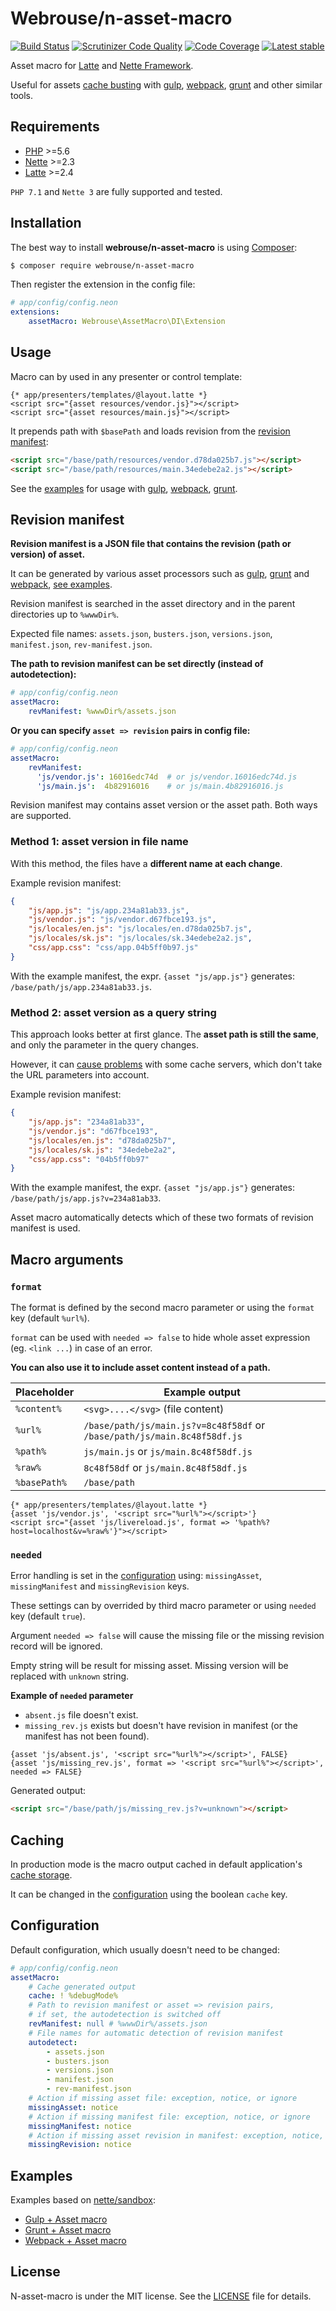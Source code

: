 # Webrouse/n-asset-macro

[![Build Status](https://travis-ci.org/webrouse/n-asset-macro.svg?branch=master)](https://travis-ci.org/webrouse/n-asset-macro)
[![Scrutinizer Code Quality](https://scrutinizer-ci.com/g/webrouse/n-asset-macro/badges/quality-score.png?b=master)](https://scrutinizer-ci.com/g/webrouse/n-asset-macro/?branch=master)
[![Code Coverage](https://scrutinizer-ci.com/g/webrouse/n-asset-macro/badges/coverage.png?b=master)](https://scrutinizer-ci.com/g/webrouse/n-asset-macro/?branch=master)
[![Latest stable](https://img.shields.io/packagist/v/webrouse/n-asset-macro.svg)](https://packagist.org/packages/webrouse/n-asset-macro)

Asset macro for [Latte](https://latte.nette.org) and [Nette Framework](https://nette.org).

Useful for assets [cache busting](https://www.keycdn.com/support/what-is-cache-busting)
with [gulp](https://github.com/webrouse/n-asset-macro/tree/master/examples/gulp "Gulp example"), [webpack](https://github.com/webrouse/n-asset-macro/tree/master/examples/webpack "Webpack example"), [grunt](https://github.com/webrouse/n-asset-macro/tree/master/examples/grunt "Grunt example") and other similar tools.

## Requirements

* [PHP](https://php.net) >=5.6
* [Nette](https://github.com/nette) >=2.3
* [Latte](https://github.com/nette/latte) >=2.4

`PHP 7.1` and `Nette 3` are fully supported and tested.

## Installation

The best way to install **webrouse/n-asset-macro** is using  [Composer](http://getcomposer.org/):

```sh
$ composer require webrouse/n-asset-macro
```

Then register the extension in the config file:
```yaml
# app/config/config.neon
extensions:
    assetMacro: Webrouse\AssetMacro\DI\Extension
```
## Usage

Macro can by used in any presenter or control template:
```latte
{* app/presenters/templates/@layout.latte *}
<script src="{asset resources/vendor.js}"></script>
<script src="{asset resources/main.js}"></script>
```

It prepends path with ```$basePath``` and loads revision from the [revision manifest](#revision-manifest):

```html
<script src="/base/path/resources/vendor.d78da025b7.js"></script>
<script src="/base/path/resources/main.34edebe2a2.js"></script>
```

See the [examples](#examples) for usage with [gulp](https://github.com/webrouse/n-asset-macro/tree/master/examples/gulp "Gulp example"), [webpack](https://github.com/webrouse/n-asset-macro/tree/master/examples/webpack "Webpack example"), [grunt](https://github.com/webrouse/n-asset-macro/tree/master/examples/grunt "Grunt example").

## Revision manifest

**Revision manifest is a JSON file that contains the revision (path or version) of asset.**

It can be generated by various asset processors such as [gulp](https://github.com/webrouse/n-asset-macro/tree/master/examples/gulp), [grunt](https://github.com/webrouse/n-asset-macro/tree/master/examples/grunt) and [webpack](https://github.com/webrouse/n-asset-macro/tree/master/examples/webpack), [see examples](#examples).

Revision manifest is searched in the asset directory and in the parent directories up to `%wwwDir%`.

Expected file names: `assets.json`, `busters.json`, `versions.json`, `manifest.json`, `rev-manifest.json`.

**The path to revision manifest can be set directly (instead of autodetection):**
```yaml
# app/config/config.neon
assetMacro:
    revManifest: %wwwDir%/assets.json
```

**Or you can specify `asset => revision` pairs in config file:**

```yaml
# app/config/config.neon
assetMacro:
    revManifest:
      'js/vendor.js': 16016edc74d  # or js/vendor.16016edc74d.js
      'js/main.js':  4b82916016    # or js/main.4b82916016.js
```

Revision manifest may contains asset version or the asset path. Both ways are supported.

### Method 1: asset version in file name

With this method, the files have a **different name at each change**. 

Example revision manifest:
```json
{
	"js/app.js": "js/app.234a81ab33.js",
	"js/vendor.js": "js/vendor.d67fbce193.js",
	"js/locales/en.js": "js/locales/en.d78da025b7.js",
	"js/locales/sk.js": "js/locales/sk.34edebe2a2.js",
	"css/app.css": "css/app.04b5ff0b97.js"
}
```

With the example manifest, the expr. `{asset "js/app.js"}` generates: `/base/path/js/app.234a81ab33.js`.

### Method 2: asset version as a query string

This approach looks better at first glance. The **asset path is still the same**, and only the parameter in the query changes.

However, it can [cause problems](http://www.stevesouders.com/blog/2008/08/23/revving-filenames-dont-use-querystring/) with some cache servers, which don't take the URL parameters into account.

Example revision manifest:
```json
{
	"js/app.js": "234a81ab33",
	"js/vendor.js": "d67fbce193",
	"js/locales/en.js": "d78da025b7",
	"js/locales/sk.js": "34edebe2a2",
	"css/app.css": "04b5ff0b97"
}
```

With the example manifest, the expr. `{asset "js/app.js"}` generates: `/base/path/js/app.js?v=234a81ab33`.

Asset macro automatically detects which of these two formats of revision manifest is used.

## Macro arguments

### `format`

The format is defined by the second macro parameter or using the `format` key (default `%url%`).

`format` can be used with `needed => false` to hide whole asset expression (eg. `<link ...`) in case of an error.

**You can also use it to include asset content instead of a path.**

| Placeholder  | Example output                                                            |
| -------------|---------------------------------------------------------------------------|
| `%content%`  | `<svg>....</svg>` (file content)                                            |
| `%url%`      | `/base/path/js/main.js?v=8c48f58df` or `/base/path/js/main.8c48f58df.js`  |
| `%path%`     | `js/main.js` or `js/main.8c48f58df.js`                                    |
| `%raw%`      | `8c48f58df` or `js/main.8c48f58df.js`                                     |
| `%basePath%` | `/base/path`                                                              |

```latte
{* app/presenters/templates/@layout.latte *}
{asset 'js/vendor.js', '<script src="%url%"></script>'}
<script src="{asset 'js/livereload.js', format => '%path%?host=localhost&v=%raw%'}"></script>
```

### `needed`

Error handling is set in the [configuration](https://github.com/webrouse/n-asset-macro/blob/master/README.md#configuration) using: `missingAsset`, `missingManifest` and `missingRevision` keys.

These settings can by overrided by third macro parameter or using `needed` key (default `true`).

Argument `needed => false` will cause the missing file or the missing revision record will be ignored.

Empty string will be result for missing asset. Missing version will be replaced with `unknown` string.

**Example of `needed` parameter**
 * `absent.js` file doesn't exist.
 * `missing_rev.js` exists but doesn't have revision in manifest (or the manifest has not been found).

```latte
{asset 'js/absent.js', '<script src="%url%"></script>', FALSE}
{asset 'js/missing_rev.js', format => '<script src="%url%"></script>', needed => FALSE}
```

Generated output:
```html
<script src="/base/path/js/missing_rev.js?v=unknown"></script>
```
## Caching

In production mode is the macro output cached in default application's [cache storage](https://doc.nette.org/en/2.4/caching). 

It can be changed in the [configuration](https://github.com/webrouse/n-asset-macro/blob/master/README.md#configuration) using the boolean `cache` key.

## Configuration

Default configuration, which usually doesn't need to be changed:

```yaml
# app/config/config.neon
assetMacro:
    # Cache generated output
    cache: ! %debugMode%
    # Path to revision manifest or asset => revision pairs,
    # if set, the autodetection is switched off
    revManifest: null # %wwwDir%/assets.json
    # File names for automatic detection of revision manifest
    autodetect:
        - assets.json
        - busters.json
        - versions.json
        - manifest.json
        - rev-manifest.json
    # Action if missing asset file: exception, notice, or ignore
    missingAsset: notice
    # Action if missing manifest file: exception, notice, or ignore
    missingManifest: notice
    # Action if missing asset revision in manifest: exception, notice, or ignore
    missingRevision: notice
```

## Examples

Examples based on [nette/sandbox](https://github.com/nette/sandbox):

* [Gulp + Asset macro](https://github.com/webrouse/n-asset-macro/tree/master/examples/gulp)
* [Grunt + Asset macro](https://github.com/webrouse/n-asset-macro/tree/master/examples/grunt)
* [Webpack + Asset macro](https://github.com/webrouse/n-asset-macro/tree/master/examples/webpack)

## License

N-asset-macro is under the MIT license. See the [LICENSE](LICENSE.md) file for details.
